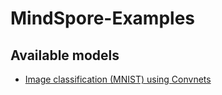 # MindSpore-Examples

## Available models

- [Image classification (MNIST) using Convnets](./mnist/README.md)
